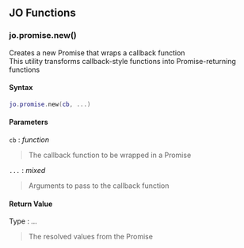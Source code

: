 
## JO Functions

### jo.promise.new()

<!-- @include: ./slots/headers.md#shared|jo.promise.new -->

Creates a new Promise that wraps a callback function <br>
This utility transforms callback-style functions into Promise-returning functions <br>

<!-- @include: ./slots/descriptions.md#shared|jo.promise.new -->

#### Syntax

```lua
jo.promise.new(cb, ...)
```

#### Parameters

`cb` : _function_
> The callback function to be wrapped in a Promise
>

`...` : _mixed_
> Arguments to pass to the callback function
>

#### Return Value

Type : _..._

> The resolved values from the Promise

<!-- @include: ./slots/examples.md#shared|jo.promise.new -->

<!-- @include: ./slots/footers.md#shared|jo.promise.new -->

